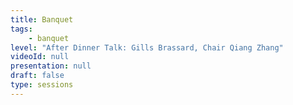 ```yaml
---
title: Banquet
tags:
    - banquet
level: "After Dinner Talk: Gills Brassard, Chair Qiang Zhang"
videoId: null
presentation: null
draft: false
type: sessions
---
```

